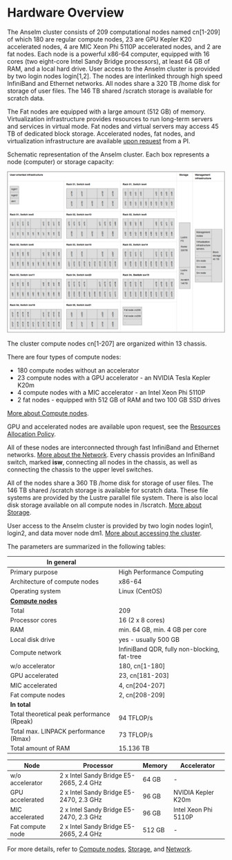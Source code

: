 # Hardware Overview

The Anselm cluster consists of 209 computational nodes named cn[1-209] of which 180 are regular compute nodes, 23 are GPU Kepler K20 accelerated nodes, 4 are MIC Xeon Phi 5110P accelerated nodes, and 2 are fat nodes. Each node is a powerful x86-64 computer, equipped with 16 cores (two eight-core Intel Sandy Bridge processors), at least 64 GB of RAM, and a local hard drive. User access to the Anselm cluster is provided by two login nodes login[1,2]. The nodes are interlinked through high speed InfiniBand and Ethernet networks. All nodes share a 320 TB /home disk for storage of user files. The 146 TB shared /scratch storage is available for scratch data.

The Fat nodes are equipped with a large amount (512 GB) of memory. Virtualization infrastructure provides resources to run long-term servers and services in virtual mode. Fat nodes and virtual servers may access 45 TB of dedicated block storage. Accelerated nodes, fat nodes, and virtualization infrastructure are available [upon request][a] from a PI.

Schematic representation of the Anselm cluster. Each box represents a node (computer) or storage capacity:

![](../img/Anselm-Schematic-Representation.png)

The cluster compute nodes cn[1-207] are organized within 13 chassis.

There are four types of compute nodes:

* 180 compute nodes without an accelerator
* 23 compute nodes with a GPU accelerator - an NVIDIA Tesla Kepler K20m
* 4 compute nodes with a MIC accelerator - an Intel Xeon Phi 5110P
* 2 fat nodes - equipped with 512 GB of RAM and two 100 GB SSD drives

[More about Compute nodes][1].

GPU and accelerated nodes are available upon request, see the [Resources Allocation Policy][2].

All of these nodes are interconnected through fast InfiniBand and Ethernet networks.  [More about the Network][3].
Every chassis provides an InfiniBand switch, marked **isw**, connecting all nodes in the chassis, as well as connecting the chassis to the upper level switches.

All of the nodes share a 360 TB /home disk for storage of user files. The 146 TB shared /scratch storage is available for scratch data. These file systems are provided by the Lustre parallel file system. There is also local disk storage available on all compute nodes in /lscratch.  [More about Storage][4].

User access to the Anselm cluster is provided by two login nodes login1, login2, and data mover node dm1. [More about accessing the cluster][5].

The parameters are summarized in the following tables:

| **In general**                              |                                              |
| ------------------------------------------- | -------------------------------------------- |
| Primary purpose                             | High Performance Computing                   |
| Architecture of compute nodes               | x86-64                                       |
| Operating system                            | Linux (CentOS)                               |
| [**Compute nodes**][1]                      |                                              |
| Total                                       | 209                                          |
| Processor cores                             | 16 (2 x 8 cores)                             |
| RAM                                         | min. 64 GB, min. 4 GB per core               |
| Local disk drive                            | yes - usually 500 GB                         |
| Compute network                             | InfiniBand QDR, fully non-blocking, fat-tree |
| w/o accelerator                             | 180, cn[1-180]                               |
| GPU accelerated                             | 23, cn[181-203]                              |
| MIC accelerated                             | 4, cn[204-207]                               |
| Fat compute nodes                           | 2, cn[208-209]                               |
| **In total**                                |                                              |
| Total theoretical peak performance  (Rpeak) | 94 TFLOP/s                                   |
| Total max. LINPACK performance  (Rmax)      | 73 TFLOP/s                                   |
| Total amount of RAM                         | 15.136 TB                                    |

| Node             | Processor                               | Memory | Accelerator          |
| ---------------- | --------------------------------------- | ------ | -------------------- |
| w/o accelerator  | 2 x Intel Sandy Bridge E5-2665, 2.4 GHz | 64 GB  | -                    |
| GPU accelerated  | 2 x Intel Sandy Bridge E5-2470, 2.3 GHz | 96 GB  | NVIDIA Kepler K20m   |
| MIC accelerated  | 2 x Intel Sandy Bridge E5-2470, 2.3 GHz | 96 GB  | Intel Xeon Phi 5110P |
| Fat compute node | 2 x Intel Sandy Bridge E5-2665, 2.4 GHz | 512 GB | -                    |

For more details, refer to [Compute nodes][1], [Storage][4], and [Network][3].

[1]: compute-nodes.md
[2]: ../general/resources-allocation-policy.md
[3]: network.md
[4]: storage.md
[5]: ../general/shell-and-data-access.md

[a]: https://support.it4i.cz/rt

